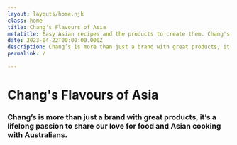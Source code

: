 ```yaml
---
layout: layouts/home.njk
class: home
title: Chang's Flavours of Asia
metatitle: Easy Asian recipes and the products to create them. Chang's Flavours of Asia. 
date: 2023-04-22T00:00:00.000Z
description: Chang’s is more than just a brand with great products, it’s a lifelong passion to share our love for food and Asian cooking with Australians.
permalink: /

---
```

# Chang's Flavours of Asia

### Chang’s is more than just a brand with great products, it’s a lifelong passion to share our love for food and Asian cooking with Australians.


<div id="search"></div>



